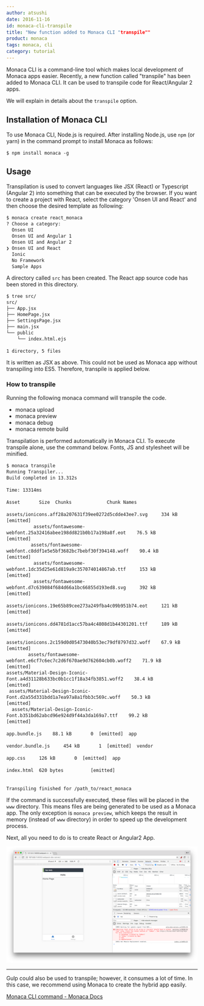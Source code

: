 ```yaml
---
author: atsushi
date: 2016-11-16
id: monaca-cli-transpile
title: "New function added to Monaca CLI "transpile""
product: monaca
tags: monaca, cli
category: tutorial
---
```


Monaca CLI is a command-line tool which makes local development of Monaca apps easier. Recently, a new function called "transpile" has been added to Monaca CLI. It can be used to transpile code for React/Angular 2 apps.

We will explain in details about the `transpile` option.

## Installation of Monaca CLI

To use Monaca CLI, Node.js is required. After installing Node.js, use `npm` (or yarn) in the command prompt to install Monaca as follows:

```
$ npm install monaca -g
```

## Usage

Transpilation is used to convert languages like JSX (React) or Typescript (Angular 2) into something that can be executed by the browser.  If you want to create a project with React, select the category 'Onsen UI and React' and then choose the desired template as following:

```
$ monaca create react_monaca
? Choose a category: 
  Onsen UI 
  Onsen UI and Angular 1 
  Onsen UI and Angular 2 
❯ Onsen UI and React 
  Ionic 
  No Framework 
  Sample Apps
```

A directory called `src` has been created. The React app source code has been stored in this directory.

```
$ tree src/
src/
├── App.jsx
├── HomePage.jsx
├── SettingsPage.jsx
├── main.jsx
└── public
    └── index.html.ejs

1 directory, 5 files
```

It is written as JSX as above. This could not be used as Monaca app without transpiling into ES5. Therefore, transpile is applied below.

### How to transpile

Running the following monaca command will transpile the code.

- monaca upload
- monaca preview
- monaca debug
- monaca remote build

Transpilation is performed automatically in Monaca CLI. To execute transpile alone, use the command below. Fonts, JS and stylesheet will be minified.

```
$ monaca transpile
Running Transpiler...
Build completed in 13.312s

Time: 13314ms
                                                                    Asset       Size  Chunks             Chunk Names
                     assets/ionicons.aff28a207631f39ee0272d5cdde43ee7.svg     334 kB          [emitted]  
          assets/fontawesome-webfont.25a32416abee198dd821b0b17a198a8f.eot    76.5 kB          [emitted]  
         assets/fontawesome-webfont.c8ddf1e5e5bf3682bc7bebf30f394148.woff    90.4 kB          [emitted]  
          assets/fontawesome-webfont.1dc35d25e61d819a9c357074014867ab.ttf     153 kB          [emitted]  
          assets/fontawesome-webfont.d7c639084f684d66a1bc66855d193ed8.svg     392 kB          [emitted]  
                     assets/ionicons.19e65b89cee273a249fba4c09b951b74.eot     121 kB          [emitted]  
                     assets/ionicons.dd4781d1acc57ba4c4808d1b44301201.ttf     189 kB          [emitted]  
                    assets/ionicons.2c159d0d05473040b53ec79df8797d32.woff    67.9 kB          [emitted]  
        assets/fontawesome-webfont.e6cf7c6ec7c2d6f670ae9d762604cb0b.woff2    71.9 kB          [emitted]  
assets/Material-Design-Iconic-Font.a4d31128b633bc0b1cc1f18a34fb3851.woff2    38.4 kB          [emitted]  
 assets/Material-Design-Iconic-Font.d2a55d331bdd1a7ea97a8a1fbb3c569c.woff    50.3 kB          [emitted]  
  assets/Material-Design-Iconic-Font.b351bd62abcd96e924d9f44a3da169a7.ttf    99.2 kB          [emitted]  
                                                            app.bundle.js    88.1 kB       0  [emitted]  app
                                                         vendor.bundle.js     454 kB       1  [emitted]  vendor
                                                                  app.css     126 kB       0  [emitted]  app
                                                               index.html  620 bytes          [emitted]  


Transpiling finished for /path_to/react_monaca
```

If the command is successfully executed, these files will be placed in the `www` directory. This means files are being generated to be used as a Monaca app. The only exception is `monaca preview`, which keeps the result in memory (instead of `www` directory) in order to speed up the development process.

Next, all you need to do is to create React or Angular2 App.

![](/blog/content/images/2016/Nov/monaca-react-preview.png)

----

Gulp could also be used to transpile; however, it consumes a lot of time. In this case, we recommend using Monaca to create the hybrid app easily.

[Monaca CLI command - Monaca Docs](https://docs.monaca.io/en/manual/development/monaca_cli/cli_commands/#monaca-transpile)
